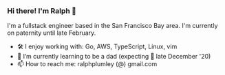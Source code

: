 ### Hi there! I'm Ralph 👋

I'm a fullstack engineer based in the San Francisco Bay area. I'm currently on paternity until late February. 

- 🛠 I enjoy working with: Go, AWS, TypeScript, Linux, vim
- 🌱 I’m currently learning to be a dad (expecting 👶 late December '20) 
- 📫 How to reach me: ralphplumley (@) gmail.com

<!--
**ralphplumley/ralphplumley** is a ✨ _special_ ✨ repository because its `README.md` (this file) appears on your GitHub profile.

Here are some ideas to get you started:

- 🔭 I’m currently working on ...
- 🌱 I’m currently learning ...
- 👯 I’m looking to collaborate on ...
- 🤔 I’m looking for help with ...
- 💬 Ask me about ...
- 📫 How to reach me: ...
- 😄 Pronouns: ...
- ⚡ Fun fact: ...
-->
